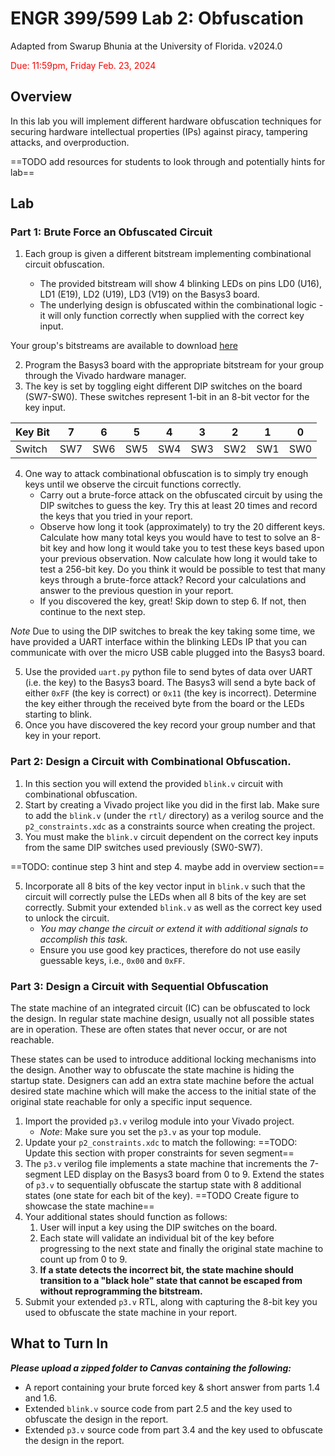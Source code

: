 # ENGR 399/599 Lab 2: Obfuscation
Adapted from Swarup Bhunia at the University of Florida. v2024.0

<span style="color:red">Due: 11:59pm, Friday Feb. 23, 2024</span>

## Overview

In this lab you will implement different hardware obfuscation techniques for securing hardware intellectual properties (IPs) against piracy, tampering attacks, and overproduction.

==TODO add resources for students to look through and potentially hints for lab==

## Lab
### Part 1: Brute Force an Obfuscated Circuit

1. Each group is given a different bitstream implementing combinational circuit obfuscation.

	- The provided bitstream will show 4 blinking LEDs on pins LD0 (U16), LD1 (E19), LD2 (U19), LD3 (V19) on the Basys3 board.
	- The underlying design is obfuscated within the combinational logic - it will only function correctly when supplied with the correct key input.

Your group's bitstreams are available to download [here](https://github.com/ENGR599/P2_Obfuscation)

2. Program the Basys3 board with the appropriate bitstream for your group through the Vivado hardware manager.
3. The key is set by toggling eight different DIP switches on the board (SW7-SW0). These switches represent 1-bit in an 8-bit vector for the key input.

| Key Bit | 7 | 6 | 5 | 4 | 3 | 2 | 1 | 0 |
| --- | --- | --- | --- | --- | --- | --- | --- | --- |
| Switch | SW7 | SW6 | SW5 | SW4 | SW3 | SW2 | SW1 | SW0 |

4. One way to attack combinational obfuscation is to simply try enough keys until we observe the circuit functions correctly.
	- Carry out a brute-force attack on the obfuscated circuit by using the DIP switches to guess the key. Try this at least 20 times and record the keys that you tried in your report.
	- Observe how long it took (approximately) to try the 20 different keys. Calculate how many total keys you would have to test to solve an 8-bit key and how long it would take you to test these keys based upon your previous observation. Now calculate how long it would take to test a 256-bit key. Do you think it would be possible to test that many keys through a brute-force attack? Record your calculations and answer to the previous question in your report.
	- If you discovered the key, great! Skip down to step 6. If not, then continue to the next step.

*Note* 
Due to using the DIP switches to break the key taking some time, we have provided a UART interface within the blinking LEDs IP that you can communicate with over the micro USB cable plugged into the Basys3 board.

5. Use the provided `uart.py` python file to send bytes of data over UART (i.e. the key) to the Basys3 board. The Basys3 will send a byte back of either `0xFF` (the key is correct) or `0x11` (the key is incorrect). Determine the key either through the received byte from the board or the LEDs starting to blink.
6. Once you have discovered the key record your group number and that key in your report.

### Part 2: Design a Circuit with Combinational Obfuscation.

1. In this section you will extend the provided `blink.v` circuit with combinational obfuscation.
2. Start by creating a Vivado project like you did in the first lab. Make sure to add the `blink.v` (under the `rtl/` directory) as a verilog source and the `p2_constraints.xdc` as a constraints source when creating the project.
3. You must make the `blink.v` circuit dependent on the correct key inputs from the same DIP switches used previously (SW0-SW7).

==TODO: continue step 3 hint and step 4. maybe add in overview section==

5. Incorporate all 8 bits of the key vector input in `blink.v` such that the circuit will correctly pulse the LEDs when all 8 bits of the key are set correctly. Submit your extended `blink.v` as well as the correct key used to unlock the circuit.
	- *You may change the circuit or extend it with additional signals to accomplish this task.*
	- Ensure you use good key practices, therefore do not use easily guessable keys, i.e., `0x00` and `0xFF`.

### Part 3: Design a Circuit with Sequential Obfuscation

The state machine of an integrated circuit (IC) can be obfuscated to lock the design. In regular state machine design, usually not all possible states are in operation. These are often states that never occur, or are not reachable.

These states can be used to introduce additional locking mechanisms into the design. Another way to obfuscate the state machine is hiding the startup state. Designers can add an extra state machine before the actual desired state machine which will make the access to the initial state of the original state reachable for only a specific input sequence.

1. Import the provided `p3.v` verilog module into your Vivado project.
	- *Note*: Make sure you set the `p3.v` as your top module.
2. Update your `p2_constraints.xdc` to match the following:
==TODO: Update this section with proper constraints for seven segment==
3. The `p3.v` verilog file implements a state machine that increments the 7-segment LED display on the Basys3 board from 0 to 9. Extend the states of `p3.v` to sequentially obfuscate the startup state with 8 additional states (one state for each bit of the key).
==TODO Create figure to showcase the state machine==
4. Your additional states should function as follows:
	1. User will input a key using the DIP switches on the board.
	2. Each state will validate an individual bit of the key before progressing to the next state and finally the original state machine to count up from 0 to 9.
	3. **If a state detects the incorrect bit, the state machine should transition to a "black hole" state that cannot be escaped from without reprogramming the bitstream.**
5. Submit your extended `p3.v` RTL, along with capturing the 8-bit key you used to obfuscate the state machine in your report.

## What to Turn In

***Please upload a zipped folder to Canvas containing the following:***

- A report containing your brute forced key & short answer from parts 1.4 and 1.6.
- Extended `blink.v` source code from part 2.5 and the key used to obfuscate the design in the report.
- Extended `p3.v` source code from part 3.4 and the key used to obfuscate the design in the report.

